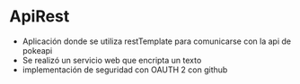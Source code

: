 # ApiRest
- Aplicación donde se utiliza restTemplate para comunicarse con la api de pokeapi
- Se realizó un servicio web que encripta un texto
- implementación de seguridad con OAUTH 2 con github
